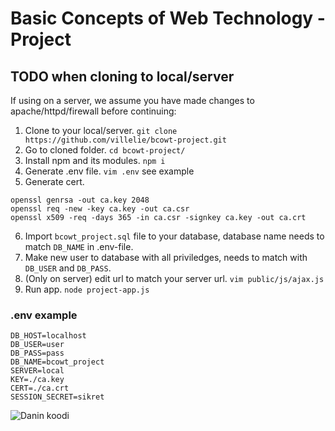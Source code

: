 # Basic Concepts of Web Technology - Project
## TODO when cloning to local/server
If using on a server, we assume you have made changes to apache/httpd/firewall before continuing:
1. Clone to your local/server. `git clone https://github.com/villelie/bcowt-project.git`
2. Go to cloned folder. `cd bcowt-project/`
3. Install npm and its modules. `npm i`
4. Generate .env file. `vim .env` see example
5. Generate cert. 
```
openssl genrsa -out ca.key 2048
openssl req -new -key ca.key -out ca.csr
openssl x509 -req -days 365 -in ca.csr -signkey ca.key -out ca.crt
```
6. Import `bcowt_project.sql` file to your database, database name needs to match `DB_NAME` in .env-file.
7. Make new user to database with all priviledges, needs to match with `DB_USER` and `DB_PASS`.
8. (Only on server) edit url to match your server url. `vim public/js/ajax.js`
9. Run app. `node project-app.js`

### .env example
```
DB_HOST=localhost
DB_USER=user
DB_PASS=pass
DB_NAME=bcowt_project
SERVER=local
KEY=./ca.key
CERT=./ca.crt
SESSION_SECRET=sikret
```
![Danin koodi](https://i.imgur.com/4kyBaWv.jpg)

